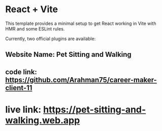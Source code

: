 # React + Vite

This template provides a minimal setup to get React working in Vite with HMR and some ESLint rules.

Currently, two official plugins are available:

## Website Name: Pet Sitting and Walking

## code link: https://github.com/Arahman75/career-maker-client-11

# live link: https://pet-sitting-and-walking.web.app